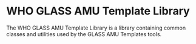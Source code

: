 # WHO GLASS AMU Template Library

The WHO GLASS AMU Template Library is a library containing common classes and utilities used by the GLASS AMU Templates tools.

